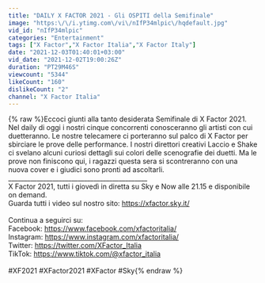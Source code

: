 ```yaml
---
title: "DAILY X FACTOR 2021 - Gli OSPITI della Semifinale"
image: "https:\/\/i.ytimg.com\/vi\/nIfP34mlpic\/hqdefault.jpg"
vid_id: "nIfP34mlpic"
categories: "Entertainment"
tags: ["X Factor","X Factor Italia","X Factor Italy"]
date: "2021-12-03T01:40:01+03:00"
vid_date: "2021-12-02T19:00:26Z"
duration: "PT29M46S"
viewcount: "5344"
likeCount: "160"
dislikeCount: "2"
channel: "X Factor Italia"
---
```

{% raw %}Eccoci giunti alla tanto desiderata Semifinale di X Factor 2021. Nel daily di oggi i nostri cinque concorrenti conosceranno gli artisti con cui duetteranno. Le nostre telecamere ci porteranno sul palco di X Factor per sbirciare le prove delle performance. I nostri direttori creativi Laccio e Shake ci svelano alcuni curiosi dettagli sui colori delle scenografie dei duetti. Ma le prove non finiscono qui, i ragazzi questa sera si scontreranno con una nuova cover e i giudici sono pronti ad ascoltarli.<br />____________________________________________<br />X Factor 2021, tutti i giovedì in diretta su Sky  e Now alle 21.15 e disponibile on demand.<br />Guarda tutti i video sul nostro sito: <a rel="nofollow" target="blank" href="https://xfactor.sky.it/">https://xfactor.sky.it/</a><br /><br />Continua a seguirci su: <br />Facebook: <a rel="nofollow" target="blank" href="https://www.facebook.com/xfactoritalia/">https://www.facebook.com/xfactoritalia/</a><br />Instagram: <a rel="nofollow" target="blank" href="https://www.instagram.com/xfactoritalia/">https://www.instagram.com/xfactoritalia/</a><br />Twitter: <a rel="nofollow" target="blank" href="https://twitter.com/XFactor_Italia">https://twitter.com/XFactor_Italia</a><br />TikTok: <a rel="nofollow" target="blank" href="https://www.tiktok.com/@xfactor_italia">https://www.tiktok.com/@xfactor_italia</a><br /><br />#XF2021 #XFactor2021 #XFactor #Sky{% endraw %}
